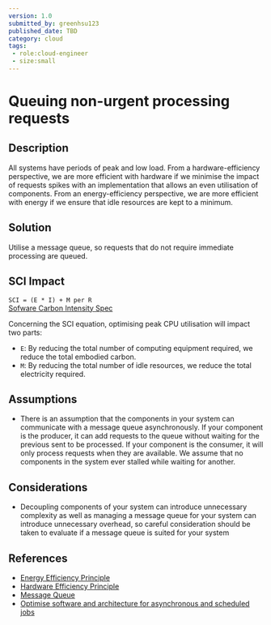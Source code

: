 ```yaml
---
version: 1.0
submitted_by: greenhsu123
published_date: TBD
category: cloud
tags: 
 - role:cloud-engineer
 - size:small
---
```


# Queuing non-urgent processing requests

## Description

All systems have periods of peak and low load. From a hardware-efficiency perspective, we are more efficient with hardware if we minimise the impact of requests spikes with an implementation that allows an even utilisation of components. From an energy-efficiency perspective, we are more efficient with energy if we ensure that idle resources are kept to a minimum. 

## Solution

Utilise a message queue, so requests that do not require immediate processing are queued. 

## SCI Impact

`SCI = (E * I) + M per R`  
[Sofware Carbon Intensity Spec](https://github.com/Green-Software-Foundation/software_carbon_intensity)

Concerning the SCI equation, optimising peak CPU utilisation will impact two parts:

- `E`: By reducing the total number of computing equipment required, we reduce the total embodied carbon.
- `M`: By reducing the total number of idle resources, we reduce the total electricity required.

## Assumptions
- There is an assumption that the components in your system can communicate with a message queue asynchronously. If your component is the producer, it can add requests to the queue without waiting for the previous sent to be processed. If your component is the consumer, it will only process requests when they are available. We assume that no components in the system ever stalled while waiting for another. 


## Considerations
- Decoupling components of your system can introduce unnecessary complexity as well as managing a message queue for your system can introduce unnecessary overhead, so careful consideration should be taken to evaluate if a message queue is suited for your system 


## References
- [Energy Efficiency Principle](https://learn.greensoftware.foundation/practitioner/energy-efficiency)
- [Hardware Efficiency Principle](https://learn.greensoftware.foundation/practitioner/hardware-efficiency/)
- [Message Queue](https://aws.amazon.com/message-queue/)
- [Optimise software and architecture for asynchronous and scheduled jobs](https://docs.aws.amazon.com/wellarchitected/latest/sustainability-pillar/optimize-software-and-architecture-for-asynchronous-and-scheduled-jobs.html)